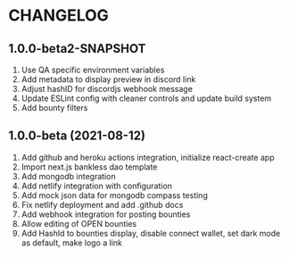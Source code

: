 # CHANGELOG

## 1.0.0-beta2-SNAPSHOT

1. Use QA specific environment variables
2. Add metadata to display preview in discord link
3. Adjust hashID for discordjs webhook message
4. Update ESLint config with cleaner controls and update build system
5. Add bounty filters

## 1.0.0-beta (2021-08-12)

1. Add github and heroku actions integration, initialize react-create app
2. Import next.js bankless dao template
3. Add mongodb integration
4. Add netlify integration with configuration
5. Add mock json data for mongodb compass testing
6. Fix netlify deployment and add .github docs
7. Add webhook integration for posting bounties
8. Allow editing of OPEN bounties
9. Add HashId to bounties display, disable connect wallet, set dark mode as default, make logo a link
